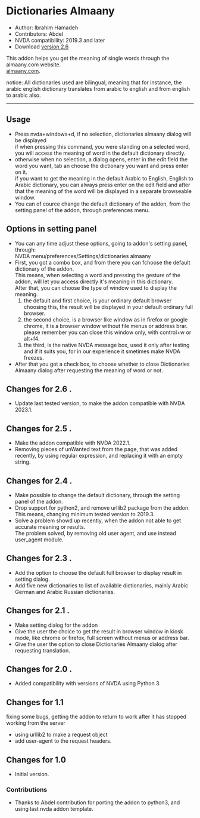 # Dictionaries Almaany #

*	Author: Ibrahim Hamadeh
*	Contributors: Abdel
*	NVDA compatibility: 2019.3 and later
*	Download [version 2.6][1]  

This addon helps you get the meaning of single words through the almaany.com website.  
[almaany.com](https://www.almaany.com/en/dict/ar-en/).

notice: All dictionaries used are bilingual, meaning that for instance, the arabic english dictionary translates from arabic to english and from english to arabic also. 

***

## Usage

*	Press nvda+windows+d, if no selection, dictionaries almaany dialog will be displayed  
if when pressing this command, you were standing on a selected word, you will access the meaning of word in the default dictionary directly.  
*	otherwise when no selection, a dialog opens, enter in the edit field the word you want, tab an choose the dictionary you want and press enter on it.  
if you want to get the meaning in the default Arabic to English, English to Arabic dictionary, you can always press enter on the edit field and after that the meaning of the word will be displayed in a separate browseable window.  
*	You can of cource change the default dictionary of the addon, from the setting panel of the addon, through preferences menu.  

## Options in setting panel ##

*	You can any time adjust these options, going to addon's setting panel, through:  
NVDA menu/preferences/Settings/dictionaries almaany  
*	First, you got a combo box, and from there you can fchoose the default dictionary of the addon.  
This means, when selecting a word and pressing the gesture of the addon, will let you access directly it's meaning in this dictionary.  
After that, you can choose the type of window used to display the meaning.  
	1.	the default and first choice, is your ordinary default browser  
choosing this, the result will be displayed in your default ordinary full browser.  
	2.	the  second choice, is a browser like window as in firefox or google chrome, it is a browser window without file menus or address brar.  
please remember you can close this window only, with control+w or alt+f4.  
	3.	the third, is the native NVDA message box, used it only after testing and if it suits you, for in our experience it smetimes make NVDA freezes.  
*	After that you got a check box, to choose whether to close Dictionaries Almaany dialog after requesting the meaning of word or not.  

## Changes for 2.6 .

*	Update last tested version, to make the addon compatible with NVDA 2023.1.
 
## Changes for 2.5 .

*	Make the addon compatible with NVDA 2022.1.
*	Removing pieces of unWanted text from the page, that was added recently, by using regular expression, and replacing it with an empty string.

## Changes for 2.4 .

*	Make possible to change the default dictionary, through the setting panel of the addon.  
*	Drop support for python2, and remove urllib2 package from the addon.  
This means, changing minimum tested version to 2019.3.  
*	Solve a problem showd up recently, when the addon not able to get accurate meaning or results.  
The problem solved, by removing old user agent, and use instead user_agent module.

## Changes for 2.3 .

*	Add the option to choose the default full browser to display result in setting dialog.  
*	Add five new dictionaries to list of available dictionaries, mainly Arabic German and Arabic Russian dictionaries.  

## Changes for 2.1 .

*	Make setting dialog for the addon  
*	Give the user the choice to get the result in browser window in kiosk mode, like chrome or firefox, full screen without menus or address bar.  
*	Give the user the option to close Dictionaries Almaany dialog after requesting translation.  

## Changes for 2.0 .

*	Added compatibility with versions of NVDA using Python 3.

## Changes for 1.1 ##

fixing some bugs, getting the addon to return to work after it has stopped working from the server  

*	using urllib2 to make a request object  
*	add user-agent to the request headers.  

## Changes for 1.0 ##

*	Initial version.

### Contributions ###

*	Thanks to Abdel contribution for porting the addon to python3, and using last nvda addon template.  

[1]: https://github.com/ibrahim-h/dictionariesAlmaany/releases/download/2.6/DictionariesAlmaany-2.6.nvda-addon
